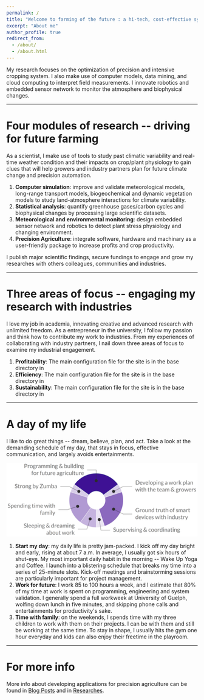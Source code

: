 ```yaml
---
permalink: /
title: "Welcome to farming of the future : a hi-tech, cost-effective system of growing food sustainably and precisely for the masses."
excerpt: "About me"
author_profile: true
redirect_from: 
  - /about/
  - /about.html
---
```


My research focuses on the optimization of precision and intensive cropping system. I also make use of computer models, data mining, and cloud computing to interpret field measurements. I innovate robotics and embedded sensor network to monitor the atmosphere and biophysical changes.

------

Four modules of research -- driving for future farming
======

As a scientist, I make use of tools to study past climatic variability and real-time weather condition and their impacts on crop/plant physiology to gain clues that will help growers and industry partners plan for future climate change and precision automation.

1. **Computer simulation**: improve and validate meteorological models, long-range transport models, biogeochemical and dynamic vegetation models to study land-atmosphere interactions for climate variability.
1. **Statistical analysis**: quantify greenhouse gases/carbon cycles and biophysical changes by processing large scientific datasets.
1. **Meteorological and environmental monitoring**: design embedded sensor network and robotics to detect plant stress physiology and changing environment.
1. **Precision Agriculture**: integrate software, hardware and machinary as a user-friendly package to increase profits and crop productivity.

I publish major scientific findings, secure fundings to engage and grow my researches with others colleagues, communities and industries.


------

Three areas of focus -- engaging my research with industries
======

I love my job in academia, innovating creative and advanced research with unlimited freedom. As a entrepreneur in the university, I follow my passion and think how to contribute my work to industries. From my experiences of collaborating with industry partners, I nail down three areas of focus to examine my industrial engagement.

1. **Profitability**: The main configuration file for the site is in the base directory in 
1. **Efficiency**: The main configuration file for the site is in the base directory in 
1. **Sustainability**: The main configuration file for the site is in the base directory in 

------

A day of my life
======

I like to do great things -- dream, believe, plan, and act. Take a look at the demanding schedule of my day, that stays in focus, effective communication, and largely avoids entertainments.

![A look at the demanding schedule of my day](/images/DayofLife.png)


1. **Start my day**: my daily life is pretty jam-packed. I kick off my day bright and early, rising at about 7 a.m. In average, I usually got six hours of shut-eye. My most important daily habit in the morning -- Wake Up Yoga and Coffee. I launch into a blistering schedule that breaks my time into a series of 25-minute slots. Kick-off meetings and brainstorming sessions are particularly important for project management.
1. **Work for future**: I work 85 to 100 hours a week, and I estimate that 80% of my time at work is spent on programming, engineering and system validation. I generally spend a full workweek at University of Guelph, wolfing down lunch in five minutes, and skipping phone calls and entertainments for productivity's sake.
1. **Time with family**: on the weekends, I spends time with my three children to work with them on their projects. I can be with them and still be working at the same time. To stay in shape, I usually hits the gym one hour everyday and kids can also enjoy their freetime in the playroom.

------

For more info
======

More info about developing applications for precision agriculture can be found in [Blog Posts](https://changks.github.io/year-archive/) and in [Researches](https://changks.github.io/year-archive/).
